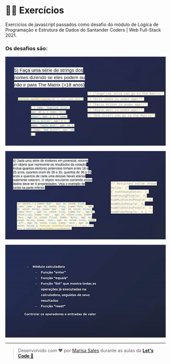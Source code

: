 # 👩‍💻 Exercícios

Exercícios de javascript passados como desafio do módulo de Lógica de Programação e Estrutura de Dados do Santander Coders | Web Full-Stack 2021.

### Os desafios são:

![desafio-5.jpg](https://github.com/marisasales/Santander-Coders---Modulo-2/blob/master/img/desafio-5.jpg?raw=true)

![desafio-6.jpg](https://github.com/marisasales/Santander-Coders---Modulo-2/blob/master/img/desafio-6.jpg?raw=true)

![desafio-7.jpg](https://github.com/marisasales/Santander-Coders---Modulo-2/blob/master/img/desafio-7.jpg?raw=true)

------

> Desenvolvido com ❤️ por [Marisa Sales](https://github.com/marisasales) durante as aulas da **[Let's Code 🚀](https://letscode.com.br/)**

